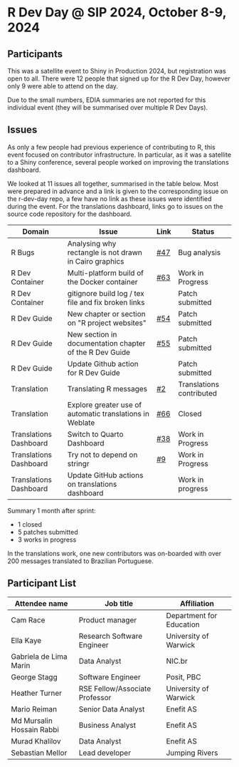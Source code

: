 R Dev Day @ SIP 2024, October 8-9, 2024
================

## Participants

This was a satellite event to Shiny in Production 2024, but registration was open to all.
There were 12 people that signed up for the R Dev Day, however only 9 were able to attend on the day.

Due to the small numbers, EDIA summaries are not reported for this individual event (they will be summarised over multiple R Dev Days).

## Issues

As only a few people had previous experience of contributing to R, this event focused on contributor infrastructure. 
In particular, as it was a satellite to a Shiny conference, several people worked on improving the translations dashboard. 

We looked at 11 issues all together, summarised in the table below. 
Most were prepared in advance and a link is given to the corresponding issue on the r-dev-day repo, a few have no link as these issues were identified during the event. 
For the translations dashboard, links go to issues on the source code repository for the dashboard.

| Domain                      | Issue                                                                | Link                                                                | Status                   |
|-----------------------------|----------------------------------------------------------------------|---------------------------------------------------------------------|--------------------------|
| R Bugs                      | Analysing why rectangle is not drawn in Cairo graphics               | [\#47](https://github.com/r-devel/r-dev-day/issues/47)              | Bug analysis             |
| R Dev Container             | Multi-platform build of the Docker container                         | [\#63](https://github.com/r-devel/r-dev-day/issues/63)              | Work in Progress         |
| R Dev Container             | gitignore build log / tex file and fix broken links                  |                                                                     | Patch submitted          |
| R Dev Guide                 | New chapter or section on "R project websites"                       | [\#54](https://github.com/r-devel/r-dev-day/issues/54)              | Patch submitted          |
| R Dev Guide                 | New section in documentation chapter of the R Dev Guide              | [\#55](https://github.com/r-devel/r-dev-day/issues/55)              | Patch submitted          |
| R Dev Guide                 | Update Github action for R Dev Guide                                 |                                                                     | Patch submitted          |
| Translation                 | Translating R messages                                               | [\#2](https://github.com/r-devel/r-dev-day/issues/2)                | Translations contributed |
| Translation                 | Explore greater use of automatic translations in Weblate             | [\#66](https://github.com/r-devel/r-dev-day/issues/66)              | Closed                   |
| Translations Dashboard      | Switch to Quarto Dashboard                                           | [\#38](https://github.com/r-devel/translations-dashboard/issues/38) | Work in Progress         |
| Translations Dashboard      | Try not to depend on stringr                                         | [\#9](https://github.com/r-devel/translations-dashboard/issues/9)   | Work in Progress         |
| Translations Dashboard      | Update GitHub actions on translations dashboard                      |                                                                     | Work in progress         |

Summary 1 month after sprint:

 - 1 closed
 - 5 patches submitted
 - 3 works in progress

In the translations work, one new contributors was on-boarded with over 200 messages translated to Brazilian Portuguese.
   
## Participant List

| Attendee name             | Job title                      | Affiliation              |
|---------------------------|--------------------------------|--------------------------|
| Cam Race                  | Product manager                | Department for Education |
| Ella Kaye                 | Research Software Engineer     | University of Warwick    |
| Gabriela de Lima Marin    | Data Analyst                   | NIC.br                   |
| George Stagg              | Software Engineer              | Posit, PBC               |
| Heather Turner            | RSE Fellow/Associate Professor | University of Warwick    |
| Mario Reiman              | Senior Data Analyst            | Enefit AS                |
| Md Mursalin Hossain Rabbi | Business Analyst               | Enefit AS                |
| Murad Khalilov            | Data Analyst                   | Enefit AS                |
| Sebastian Mellor          | Lead developer                 | Jumping Rivers           |
